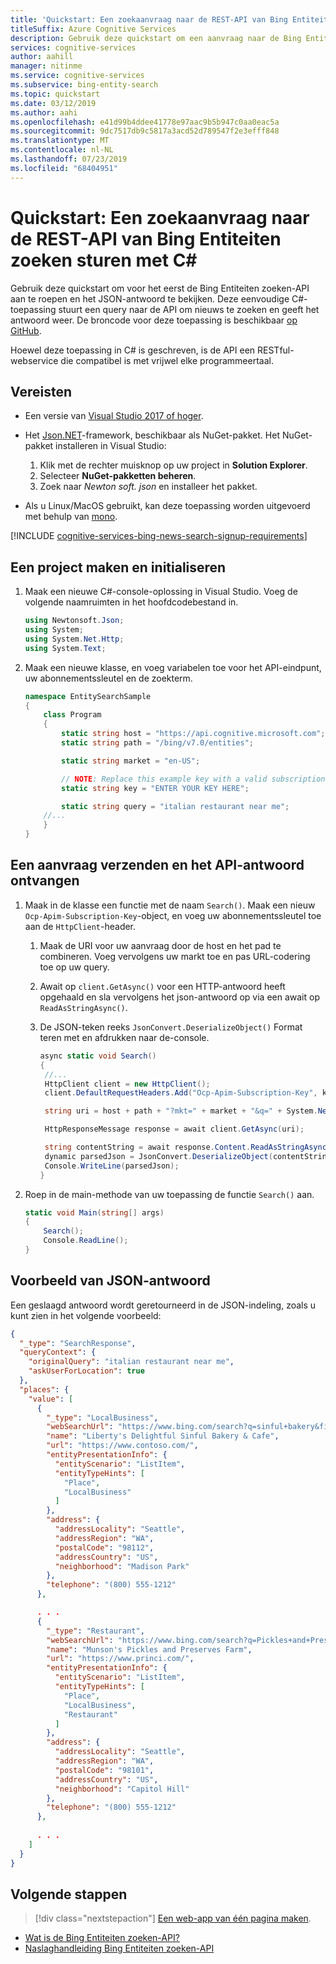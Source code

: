 ```yaml
---
title: 'Quickstart: Een zoekaanvraag naar de REST-API van Bing Entiteiten zoeken sturen met C#'
titleSuffix: Azure Cognitive Services
description: Gebruik deze quickstart om een aanvraag naar de Bing Entiteiten zoeken-REST API te verzenden via C# en een JSON-antwoord te ontvangen.
services: cognitive-services
author: aahill
manager: nitinme
ms.service: cognitive-services
ms.subservice: bing-entity-search
ms.topic: quickstart
ms.date: 03/12/2019
ms.author: aahi
ms.openlocfilehash: e41d99b4ddee41778e97aac9b5b947c0aa0eac5a
ms.sourcegitcommit: 9dc7517db9c5817a3acd52d789547f2e3efff848
ms.translationtype: MT
ms.contentlocale: nl-NL
ms.lasthandoff: 07/23/2019
ms.locfileid: "68404951"
---
```

# <a name="quickstart-send-a-search-request-to-the-bing-entity-search-rest-api-using-c"></a>Quickstart: Een zoekaanvraag naar de REST-API van Bing Entiteiten zoeken sturen met C#

Gebruik deze quickstart om voor het eerst de Bing Entiteiten zoeken-API aan te roepen en het JSON-antwoord te bekijken. Deze eenvoudige C#-toepassing stuurt een query naar de API om nieuws te zoeken en geeft het antwoord weer. De broncode voor deze toepassing is beschikbaar [op GitHub](https://github.com/Azure-Samples/cognitive-services-REST-api-samples/blob/master/dotnet/Search/BingEntitySearchv7.cs).

Hoewel deze toepassing in C# is geschreven, is de API een RESTful-webservice die compatibel is met vrijwel elke programmeertaal.


## <a name="prerequisites"></a>Vereisten

- Een versie van [Visual Studio 2017 of hoger](https://www.visualstudio.com/downloads/).

- Het [Json.NET](https://www.newtonsoft.com/json)-framework, beschikbaar als NuGet-pakket. Het NuGet-pakket installeren in Visual Studio:

   1. Klik met de rechter muisknop op uw project in **Solution Explorer**.
   2. Selecteer **NuGet-pakketten beheren**.
   3. Zoek naar *Newton soft. json* en installeer het pakket.

- Als u Linux/MacOS gebruikt, kan deze toepassing worden uitgevoerd met behulp van [mono](https://www.mono-project.com/).


[!INCLUDE [cognitive-services-bing-news-search-signup-requirements](../../../../includes/cognitive-services-bing-entity-search-signup-requirements.md)]

## <a name="create-and-initialize-a-project"></a>Een project maken en initialiseren

1. Maak een nieuwe C#-console-oplossing in Visual Studio. Voeg de volgende naamruimten in het hoofdcodebestand in.
    
    ```csharp
    using Newtonsoft.Json;
    using System;
    using System.Net.Http;
    using System.Text;
    ```

2. Maak een nieuwe klasse, en voeg variabelen toe voor het API-eindpunt, uw abonnementssleutel en de zoekterm.

    ```csharp
    namespace EntitySearchSample
    {
        class Program
        {
            static string host = "https://api.cognitive.microsoft.com";
            static string path = "/bing/v7.0/entities";
    
            static string market = "en-US";
    
            // NOTE: Replace this example key with a valid subscription key.
            static string key = "ENTER YOUR KEY HERE";
    
            static string query = "italian restaurant near me";
        //...
        }
    }
    ```

## <a name="send-a-request-and-get-the-api-response"></a>Een aanvraag verzenden en het API-antwoord ontvangen

1. Maak in de klasse een functie met de naam `Search()`. Maak een nieuw `Ocp-Apim-Subscription-Key`-object, en voeg uw abonnementssleutel toe aan de `HttpClient`-header.

   1. Maak de URI voor uw aanvraag door de host en het pad te combineren. Voeg vervolgens uw markt toe en pas URL-codering toe op uw query.
   2. Await op `client.GetAsync()` voor een HTTP-antwoord heeft opgehaald en sla vervolgens het json-antwoord op via een await op `ReadAsStringAsync()`.
   3. De JSON-teken reeks `JsonConvert.DeserializeObject()` Format teren met en afdrukken naar de-console.

      ```csharp
      async static void Search()
      {
       //...
       HttpClient client = new HttpClient();
       client.DefaultRequestHeaders.Add("Ocp-Apim-Subscription-Key", key);

       string uri = host + path + "?mkt=" + market + "&q=" + System.Net.WebUtility.UrlEncode(query);

       HttpResponseMessage response = await client.GetAsync(uri);

       string contentString = await response.Content.ReadAsStringAsync();
       dynamic parsedJson = JsonConvert.DeserializeObject(contentString);
       Console.WriteLine(parsedJson);
      }
      ```

2. Roep in de main-methode van uw toepassing de functie `Search()` aan.
    
    ```csharp
    static void Main(string[] args)
    {
        Search();
        Console.ReadLine();
    }
    ```


## <a name="example-json-response"></a>Voorbeeld van JSON-antwoord

Een geslaagd antwoord wordt geretourneerd in de JSON-indeling, zoals u kunt zien in het volgende voorbeeld: 

```json
{
  "_type": "SearchResponse",
  "queryContext": {
    "originalQuery": "italian restaurant near me",
    "askUserForLocation": true
  },
  "places": {
    "value": [
      {
        "_type": "LocalBusiness",
        "webSearchUrl": "https://www.bing.com/search?q=sinful+bakery&filters=local...",
        "name": "Liberty's Delightful Sinful Bakery & Cafe",
        "url": "https://www.contoso.com/",
        "entityPresentationInfo": {
          "entityScenario": "ListItem",
          "entityTypeHints": [
            "Place",
            "LocalBusiness"
          ]
        },
        "address": {
          "addressLocality": "Seattle",
          "addressRegion": "WA",
          "postalCode": "98112",
          "addressCountry": "US",
          "neighborhood": "Madison Park"
        },
        "telephone": "(800) 555-1212"
      },

      . . .
      {
        "_type": "Restaurant",
        "webSearchUrl": "https://www.bing.com/search?q=Pickles+and+Preserves...",
        "name": "Munson's Pickles and Preserves Farm",
        "url": "https://www.princi.com/",
        "entityPresentationInfo": {
          "entityScenario": "ListItem",
          "entityTypeHints": [
            "Place",
            "LocalBusiness",
            "Restaurant"
          ]
        },
        "address": {
          "addressLocality": "Seattle",
          "addressRegion": "WA",
          "postalCode": "98101",
          "addressCountry": "US",
          "neighborhood": "Capitol Hill"
        },
        "telephone": "(800) 555-1212"
      },
      
      . . .
    ]
  }
}
```

## <a name="next-steps"></a>Volgende stappen

> [!div class="nextstepaction"]
> [Een web-app van één pagina maken](../tutorial-bing-entities-search-single-page-app.md).

* [Wat is de Bing Entiteiten zoeken-API?](../overview.md )
* [Naslaghandleiding Bing Entiteiten zoeken-API](https://docs.microsoft.com/rest/api/cognitiveservices-bingsearch/bing-entities-api-v7-reference)
